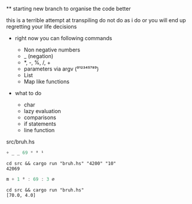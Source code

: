 ** starting new branch to organise the code better

this is a terrible attempt at transpiling do not do as i do or you will end up
regretting your life decisions

- right now you can following commands
	- Non negative numbers
	- _ (negation)
	- *, -, %, /, +
	- parameters via argv (⁰¹²³⁴⁵⁷⁸⁹)
	- List
	- Map like functions

- what to do
	- char
	- lazy evaluation
	- comparisons
	- if statements
	- line function

src/bruh.hs
<br>
```haskell
+ _ _ 69 * ⁰ ¹
```

`cd src && cargo run "bruh.hs" "4200" "10"`
<br>
`42069`

```haskell
m + 1 ⁰ : 69 : 3 ∅
```

`cd src && cargo run "bruh.hs"`
<br>
`[70.0, 4.0]`

